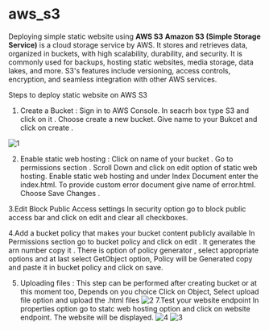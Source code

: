# aws_s3
Deploying simple static website using **AWS S3**
**Amazon S3 (Simple Storage Service)** is a cloud storage service by AWS. It stores and retrieves data, organized in buckets, with high scalability, durability, and security. It is commonly used for backups, hosting static websites, media storage, data lakes, and more. S3's features include versioning, access controls, encryption, and seamless integration with other AWS services.

Steps to deploy static website on AWS S3
1. Create a Bucket :
   Sign in to AWS Console. In seacrh box type S3 and click on it .
   Choose create a new bucket.
   Give name to your Bukcet and click on create .
   
![1](https://github.com/Sid-2503/aws_s3website/assets/89977643/8781d5f6-139e-4ea4-84e6-e2848d0db899)

2. Enable static web hosting :
   Click on name of your bucket .
   Go to permissions section .
   Scroll Down and click on edit option of static web hosting.
   Enable static web hosting and under Index Document enter the index.html.
   To provide custom error document give name of error.html.
   Choose Save Changes .
   
3.Edit Block Public Access settings
  In security option go to block public access bar and click on edit and clear all checkboxes.
  
4.Add a bucket policy that makes your bucket content publicly available
   In Permissions section go to bucket policy and click on edit .
   It generates the arn number copy it .
   There is option of policy generator , select appropriate options and at last select GetObject option, Policy will be Generated copy and paste it in bucket 
   policy 
   and click on save.
   
5. Uploading files :
   This step can be performed after creating bucket or at this moment too, Depends on you choice
   Click on Object, Select upload file option and upload the .html files
  ![2](https://github.com/Sid-2503/aws_s3website/assets/89977643/d9f7371d-054e-4ced-9800-0cdaa45027f1)
7.Test your website endpoint
  In properties option go to statc web hosting option and click on website endpoint. The website will be displayed.
![4](https://github.com/Sid-2503/aws_s3website/assets/89977643/a3be4fd7-d28c-4c77-a559-964b9582975b)
 ![3](https://github.com/Sid-2503/aws_s3website/assets/89977643/c2a60f14-bb5c-486f-9943-c84f098f4d6d)
